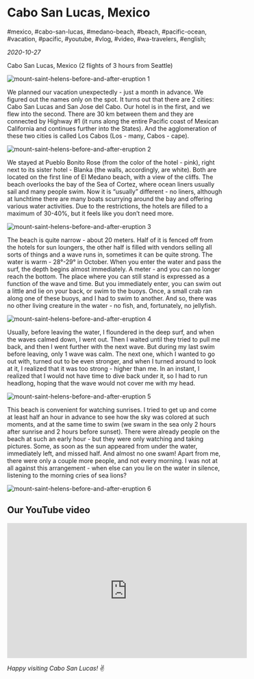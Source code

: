 # Cabo San Lucas, Mexico

#mexico, #cabo-san-lucas, #medano-beach, #beach, #pacific-ocean, #vacation, #pacific, #youtube, #vlog, #video, #wa-travelers, #english;

_2020-10-27_

Cabo San Lucas, Mexico (2 flights of 3 hours from Seattle)

![mount-saint-helens-before-and-after-eruption 1](/images/mount-saint-helens-before-and-after-eruption/1.jpg "mount-saint-helens-before-and-after-eruption 1")

We planned our vacation unexpectedly - just a month in advance. We figured out the names only on the spot. It turns out that there are 2 cities: Cabo San Lucas and San Jose del Cabo. Our hotel is in the first, and we flew into the second. There are 30 km between them and they are connected by Highway #1 (it runs along the entire Pacific coast of Mexican California and continues further into the States). And the agglomeration of these two cities is called Los Cabos (Los - many, Cabos - cape).

![mount-saint-helens-before-and-after-eruption 2](/images/mount-saint-helens-before-and-after-eruption/2.jpg "mount-saint-helens-before-and-after-eruption 2")

We stayed at Pueblo Bonito Rose (from the color of the hotel - pink), right next to its sister hotel - Blanka (the walls, accordingly, are white). Both are located on the first line of El Medano beach, with a view of the cliffs. The beach overlooks the bay of the Sea of ​​Cortez, where ocean liners usually sail and many people swim. Now it is “usually” different - no liners, although at lunchtime there are many boats scurrying around the bay and offering various water activities. Due to the restrictions, the hotels are filled to a maximum of 30-40%, but it feels like you don’t need more.

![mount-saint-helens-before-and-after-eruption 3](/images/mount-saint-helens-before-and-after-eruption/3.jpg "mount-saint-helens-before-and-after-eruption 3")

The beach is quite narrow - about 20 meters. Half of it is fenced off from the hotels for sun loungers, the other half is filled with vendors selling all sorts of things and a wave runs in, sometimes it can be quite strong. The water is warm - 28°-29° in October. When you enter the water and pass the surf, the depth begins almost immediately. A meter - and you can no longer reach the bottom. The place where you can still stand is expressed as a function of the wave and time. But you immediately enter, you can swim out a little and lie on your back, or swim to the buoys. Once, a small crab ran along one of these buoys, and I had to swim to another. And so, there was no other living creature in the water - no fish, and, fortunately, no jellyfish.

![mount-saint-helens-before-and-after-eruption 4](/images/mount-saint-helens-before-and-after-eruption/4.jpg "mount-saint-helens-before-and-after-eruption 4")

Usually, before leaving the water, I floundered in the deep surf, and when the waves calmed down, I went out. Then I waited until they tried to pull me back, and then I went further with the next wave. But during my last swim before leaving, only 1 wave was calm. The next one, which I wanted to go out with, turned out to be even stronger, and when I turned around to look at it, I realized that it was too strong - higher than me. In an instant, I realized that I would not have time to dive back under it, so I had to run headlong, hoping that the wave would not cover me with my head.

![mount-saint-helens-before-and-after-eruption 5](/images/mount-saint-helens-before-and-after-eruption/5.jpg "mount-saint-helens-before-and-after-eruption 5")

This beach is convenient for watching sunrises. I tried to get up and come at least half an hour in advance to see how the sky was colored at such moments, and at the same time to swim (we swam in the sea only 2 hours after sunrise and 2 hours before sunset). There were already people on the beach at such an early hour - but they were only watching and taking pictures. Some, as soon as the sun appeared from under the water, immediately left, and missed half. And almost no one swam! Apart from me, there were only a couple more people, and not every morning. I was not at all against this arrangement - when else can you lie on the water in silence, listening to the morning cries of sea lions?

![mount-saint-helens-before-and-after-eruption 6](/images/mount-saint-helens-before-and-after-eruption/6.jpg "mount-saint-helens-before-and-after-eruption 6")

## Our YouTube video

<div class="responsive-iframe">
<iframe width="560" height="315" src="https://www.youtube.com/embed/NDWru3dzmYg?si=it7gz9xFuREcjfU8" title="YouTube video player" frameborder="0" allow="accelerometer; autoplay; clipboard-write; encrypted-media; gyroscope; picture-in-picture; web-share" referrerpolicy="strict-origin-when-cross-origin" allowfullscreen></iframe>
</div>

_Happy visiting Cabo San Lucas!_ :v:
